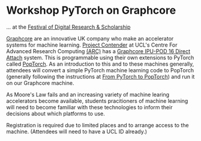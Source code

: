 # Workshop PyTorch on Graphcore
... at the [Festival of Digital Research & Scholarship](https://www.ucl.ac.uk/advanced-research-computing/events/2024/jun/festival-digital-research-scholarship)

[Graphcore](graphcore.ai) are an innovative UK company who make an accelerator systems for machine learning. [Project Contender](https://www.ucl.ac.uk/advanced-research-computing/coming-soon-platforms) at UCL's Centre For Advanced Research Computing [(ARC)](https://www.ucl.ac.uk/advanced-research-computing/) has a [Graphcore IPU-POD 16 Direct Attach](https://docs.graphcore.ai/projects/ipu-pod16-datasheet/en/latest/product-description.html#pod16-direct-attach) system. This is programmable using their own extensions to PyTorch called [PopTorch](https://docs.graphcore.ai/projects/poptorch-user-guide/en/latest/intro.html). As an introduction to this and to these machines generally, attendees will convert a simple PyTorch machine learning code to PopTorch (generally following the instructions at [From PyTorch to PopTorch](https://docs.graphcore.ai/projects/poptorch-user-guide/en/latest/pytorch_to_poptorch.html)) and run it on our Graphcore machine. 

As Moore's Law fails and an increasing variety of machine learing accelerators become available, students pracitioners of machine learning will need to become familiar with these technologies to inform their decisions about which platforms to use. 

Registration is required due to limited places and to arrange access to the machine. (Attendees will need to have a UCL ID already.)